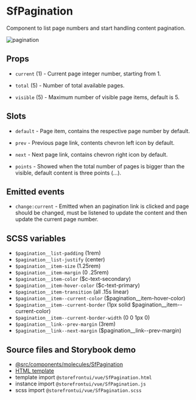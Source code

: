 # SfPagination

<!-- Write about general purpose of the component. Include screenshot (to be replaced with a live example once we migrate to vuepress) -->

Component to list page numbers and start handling content pagination.

![pagination](https://screenshotscdn.firefoxusercontent.com/images/6b8c6357-8464-43ba-8dd7-159044bf37bb.png)

## Props

<!--Write down props and their purpose -->

- `current` (1) - Current page integer number, starting from 1.

- `total` (5) - Number of total available pages.

- `visible` (5) - Maximum number of visible page items, default is 5.

## Slots

<!-- Describe slots and their purpose -->

- `default` - Page item, contains the respective page number by default.

- `prev` - Previous page link, contents chevron left icon by default.

- `next` - Next page link, contains chevron right icon by default.

- `points` - Showed when the total number of pages is bigger than the
visible, default content is three points (...).

## Emitted events

- `change:current` - Emitted when an pagination link is clicked and
page should be changed, must be listened to update the content and
then update the current page number.

## SCSS variables

<!-- Write down SCSS variables available for configuration -->

- `$pagination__list-padding` (1rem)
- `$pagination__list-justify` (center)
- `$pagination__item-size` (1.25rem)
- `$pagination__item-margin` (0 .25rem)
- `$pagination__item-color` ($c-text-secondary)
- `$pagination__item-hover-color` ($c-text-primary)
- `$pagination__item-transition` (all .15s linear)
- `$pagination__item--current-color` ($pagination__item-hover-color)
- `$pagination__item--current-border` (1px solid $pagination__item--current-color)
- `$pagination__item--current-border-width` (0 0 1px 0)
- `$pagination__link--prev-margin` (3rem)
- `$pagination__link--next-margin` ($pagination__link--prev-margin)

## Source files and Storybook demo

- [@src/components/molecules/SfPagination](https://github.com/DivanteLtd/storefront-ui/tree/master/src/components/molecules/SfPagination)
- [HTML template](https://github.com/DivanteLtd/storefront-ui/tree/master/src/components/molecules/SfPagination/SfPagination.html)
- template import `@storefrontui/vue/SfPagination.html`
- instance import `@storefrontui/vue/SfPagination.js`
- scss import `@storefrontui/vue/SfPagination.scss`
